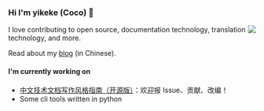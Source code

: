 <!--
**yikeke/yikeke** is a ✨ _special_ ✨ repository because its `README.md` (this file) appears on your GitHub profile.

Here are some ideas to get you started:

- 🔭 I’m currently working on ...
- 🌱 I’m currently learning ...
- 👯 I’m looking to collaborate on ...
- 🤔 I’m looking for help with ...
- 💬 Ask me about ...
- 📫 How to reach me: ...
- 😄 Pronouns: ...
- ⚡ Fun fact: ...
-->

### Hi I'm yikeke (Coco) 👋

<img align="right" src="https://github-readme-stats.vercel.app/api?username=yikeke&show_icons=true" />

I love contributing to open source, documentation technology, translation technology, and more.

Read about my [blog](https://cocoyi.online) (in Chinese).

#### I'm currently working on

- [中文技术文档写作风格指南（开源版）](https://zh-style-guide.readthedocs.io/)：欢迎报 Issue、贡献、改编！
- Some cli tools written in python
